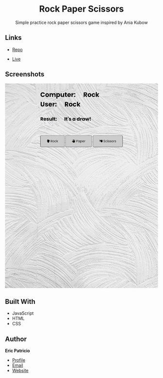 <h1 align="center"><project-name>Rock Paper Scissors</h1>

<p align="center"><project-description>Simple practice rock paper scissors game inspired by Ania Kubow</p>

## Links

- [Repo](https://github.com/ericpatricio/Rock-Paper-Scissors_Game "<project-name> Rock Paper Scissors Game")

- [Live](https://ericpatricioportfolio.tech/Rock-Paper-Scissors_Game/ "Live View")

## Screenshots

![Home Page](/images/Rock-Paper-Scissors.png "Home Page")

## Built With

- JavaScript
- HTML
- CSS

## Author

**Eric Patricio**

- [Profile](https://github.com/ericpatricio "Eric Patricio")
- [Email](mailto:ericwpatricio@gmail.com?subject=Hi "Hi!")
- [Website](https://ericpatricioportfolio.tech "Welcome")
